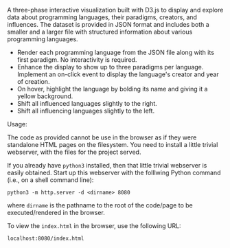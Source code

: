 A three-phase interactive visualization built with D3.js to display and explore data about programming languages, their paradigms, creators, and influences. The dataset is provided in JSON format and includes both a smaller and a larger file with structured information about various programming languages.
- Render each programming language from the JSON file along with its first paradigm. No interactivity is required.
- Enhance the display to show up to three paradigms per language. Implement an on-click event to display the language's creator and year of creation.
- On hover, highlight the language by bolding its name and giving it a yellow background.
- Shift all influenced languages slightly to the right.
- Shift all influencing languages slightly to the left.
  
Usage:

The code as provided cannot be use in the browser as if they were standalone HTML pages on the filesystem. You need to install a little trivial webserver, with
the files for the project served.

If you already have `python3` installed, then that little trivial webserver is easily obtained. Start up this webserver with the folllwing Python command (i.e., on a shell command line): 

```
python3 -m http.server -d <dirname> 8080
```

where `dirname` is the pathname to the root of the code/page to be executed/rendered in the browser. 

To view the `index.html` in the browser, use the following URL:

`localhost:8080/index.html`

